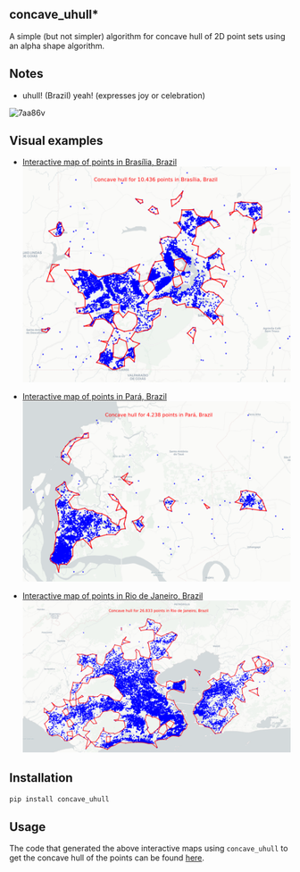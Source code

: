 concave_uhull*
--------------

A simple (but not simpler) algorithm for concave hull of 2D point sets using an alpha shape algorithm.

Notes
-----
  * uhull! (Brazil) yeah! (expresses joy or celebration)

![7aa86v](https://user-images.githubusercontent.com/33757982/217294862-8a772796-6ab9-488c-bafd-8dc2548bc977.jpg)

Visual examples
---------------

* [Interactive map of points in Brasília, Brazil](data/maps/points_brasilia_brazil.html)
  ![points_brasilia_brazil.png](data/img/points_brasilia_brazil.png)

* [Interactive map of points in Pará, Brazil](data/maps/points_para_brazil.html)
  ![points_para_brazil.png](data/img/points_para_brazil.png)

* [Interactive map of points in Rio de Janeiro, Brazil](data/maps/points_rio_de_janeiro_brazil.html)
  ![points_rio_de_janeiro_brazil.png](data/img/points_rio_de_janeiro_brazil.png)

Installation
------------

```
pip install concave_uhull
```

Usage
-----

The code that generated the above interactive maps using `concave_uhull` to get the concave hull of the points can be found [here](https://github.com/luanleonardo/concave_uhull/blob/main/visual_test_concave_hull.ipynb).

